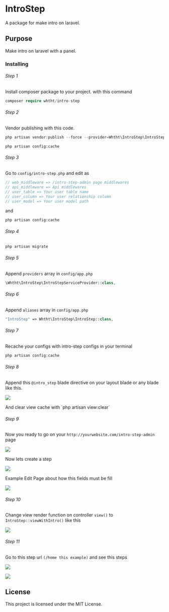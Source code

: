 # IntroStep

A package for make intro on laravel.

## Purpose

Make intro on laravel with a panel.

### Installing

###### Step 1
Install composer package to your project.
with this command
```php
composer require whtht/intro-step
```
###### Step 2
Vendor publishing with this code.
```php
php artisan vendor:publish --force --provider=Whtht\IntroStep\IntroStepServiceProvider
```
`php artisan config:cache`
###### Step 3
Go to `config/intro-step.php` and edit as 

```php
// web_middleware => /intro-step-admin page middlewares
// api_middleware => Api middlewares
// user_table => Your user table name
// user_column => Your user relationship column
// user_model => Your user model path
```
and
```
php artisan config:cache
```
###### Step 4
```php
php artisan migrate
```

###### Step 5
Append `providers` array in `config/app.php`
```php
\Whtht\IntroStep\IntroStepServiceProvider::class,
```

###### Step 6
Append `aliases` array in `config/app.php`
```php
"IntroStep" => Whtht\IntroStep\IntroStep::class,
```

###### Step 7
Recache your configs with intro-step configs in your terminal
```php
php artisan config:cache
```

###### Step 8
Append this `@intro_step` blade directive on your layout blade or any blade like this.
<p><img src="https://github.com/whthT/intro-step/blob/master/src/docs/blade-directive.png"></p>
And clear view cache with `php artisan view:clear`

###### Step 9
Now you ready to go on your `http://yourwebsite.com/intro-step-admin` page
<p><img src="https://github.com/whthT/intro-step/blob/master/src/docs/step-list.png"></p>
Now lets create a step
<p><img src="https://github.com/whthT/intro-step/blob/master/src/docs/create-new-step.png"></p>

Example Edit Page about how this fields must be fill
<p><img src="https://github.com/whthT/intro-step/blob/master/src/docs/edit-step.png"></p>

###### Step 10
Change view render function on controller `view()` to `IntroStep::viewWithIntro()` like this
<p><img src="https://github.com/whthT/intro-step/blob/master/src/docs/view-with-intro.png"></p>

###### Step 11
Go to this step url `(/home this example)` and see this steps
<p><img src="https://github.com/whthT/intro-step/blob/master/src/docs/home-blade-code.png"></p>
<p><img src="https://github.com/whthT/intro-step/blob/master/src/docs/home-blade.png"></p>

## License

This project is licensed under the MIT License.

